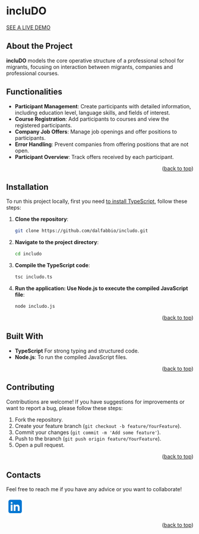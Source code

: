 # incluDO

<a id="readme-top"></a>

[SEE A LIVE DEMO]

## About the Project

**incluDO** models the core operative structure of a professional school for migrants, focusing on interaction between migrants, companies and professional courses.

## Functionalities

- **Participant Management**: Create participants with detailed information, including education level, language skills, and fields of interest.
- **Course Registration**: Add participants to courses and view the registered participants.
- **Company Job Offers**: Manage job openings and offer positions to participants.
- **Error Handling**: Prevent companies from offering positions that are not open.
- **Participant Overview**: Track offers received by each participant.
<p align="right">(<a href="#readme-top">back to top</a>)</p>

## Installation

To run this project locally, first you need [to install TypeScript], follow these steps:

1. **Clone the repository**:

   ```bash
   git clone https://github.com/dalfabbio/includo.git
   ```

2. **Navigate to the project directory**:

   ```bash
   cd includo
   ```

3. **Compile the TypeScript code**:
   ```bash
   tsc includo.ts
   ```
4. **Run the application: Use Node.js to execute the compiled JavaScript file**:
   ```bash
   node includo.js
   ```
   <p align="right">(<a href="#readme-top">back to top</a>)</p>

## Built With

- **TypeScript** For strong typing and structured code.
- **Node.js**: To run the compiled JavaScript files.
<p align="right">(<a href="#readme-top">back to top</a>)</p>

## Contributing

Contributions are welcome! If you have suggestions for improvements or want to report a bug, please follow these steps:

1. Fork the repository.
2. Create your feature branch (`git checkout -b feature/YourFeature`).
3. Commit your changes (`git commit -m 'Add some feature'`).
4. Push to the branch (`git push origin feature/YourFeature`).
5. Open a pull request.
<p align="right">(<a href="#readme-top">back to top</a>)</p>

## Contacts

Feel free to reach me if you have any advice or you want to collaborate!

[![linkedin](https://raw.githubusercontent.com/dalfabbio/discoveryLibrary/refs/heads/main/src/assets/linkedin.png)][linkedinUrl]

<p align="right">(<a href="#readme-top">back to top</a>)</p>

<!-- MARKDOWN LINKS -->

[linkedinUrl]: https://www.linkedin.com/in/alessandro-fabbian/
[SEE A LIVE DEMO]: https://codepen.io/Alessandro-Fabbian-the-builder/pen/WbevWoM
[to install TypeScript]: https://www.typescriptlang.org/download/
